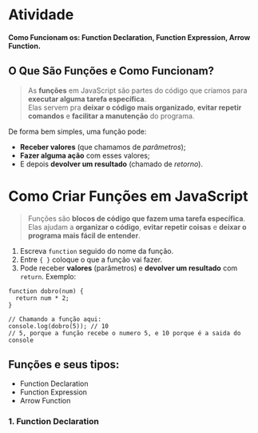 # Atividade
#### Como Funcionam os: Function Declaration, Function Expression, Arrow Function.
## O Que São Funções e Como Funcionam?
>As **funções** em JavaScript são partes do código que criamos para **executar alguma tarefa específica**.  
Elas servem pra **deixar o código mais organizado**, **evitar repetir comandos** e **facilitar a manutenção** do programa.

De forma bem simples, uma função pode:
- **Receber valores** (que chamamos de *parâmetros*);
- **Fazer alguma ação** com esses valores;
- E depois **devolver um resultado** (chamado de *retorno*).

# Como Criar Funções em JavaScript

>Funções são **blocos de código que fazem uma tarefa específica**.  
Elas ajudam a **organizar o código**, **evitar repetir coisas** e **deixar o programa mais fácil de entender**.
1. Escreva `function` seguido do nome da função.  
2. Entre `{ }` coloque o que a função vai fazer.  
3. Pode receber **valores** (parâmetros) e **devolver um resultado** com `return`.
Exemplo:
```
function dobro(num) {
  return num * 2;
}

// Chamando a função aqui:
console.log(dobro(5)); // 10
// 5, porque a função recebe o numero 5, e 10 porque é a saida do console
```

## Funções e seus tipos:
- Function Declaration
- Function Expression
- Arrow Function
### 1. Function Declaration
